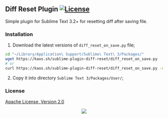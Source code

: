 ## Diff Reset Plugin [![License](https://gh.kaos.st/apache2.svg)](https://www.apache.org/licenses/LICENSE-2.0)

Simple plugin for Sublime Text 3.2+ for resetting diff after saving file.

### Installation

1. Download the latest versions of `diff_reset_on_save.py` file;
```bash
cd "~/Library/Application\ Support/Sublime\ Text\ 3/Packages/"
wget https://kaos.sh/sublime-plugin-diff-reset/diff_reset_on_save.py
# or
curl https://kaos.sh/sublime-plugin-diff-reset/diff_reset_on_save.py -o "~/Library/Application\ Support/Sublime\ Text\ 3/Packages/diff_reset_on_save.py"
```
2. Copy it into directory `Sublime Text 3/Packages/User/`;

### License

[Apache License, Version 2.0](https://www.apache.org/licenses/LICENSE-2.0)

<p align="center"><a href="https://essentialkaos.com"><img src="https://gh.kaos.st/ekgh.svg"/></a></p>
